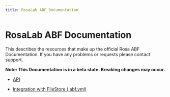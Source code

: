 ```yaml
---
title: RosaLab ABF Documentation
---
```


# RosaLab ABF Documentation

This describes the resources that make up the official Rosa ABF Documentation. If you have any problems or requests please contact support.

**Note: This Documentation is in a beta state. Breaking changes may occur.**

* <a href="/abf/api/">API</a>
<!-- * <a href="/abf/deployment/">Deployment</a> -->
* <a href="/abf/file_store_integration/">Integration with FileStore (.abf.yml)</a>